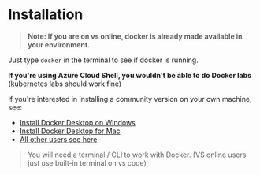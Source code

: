 # Installation

> **Note: If you are on vs online, docker is already made available in your environment.**

Just type `docker` in the terminal to see if docker is running.

**If you're using Azure Cloud Shell, you wouldn't be able to do Docker labs** (kubernetes labs should work fine)

If you're interested in installing a community version on your own machine, see:

* [Install Docker Desktop on Windows](
https://docs.docker.com/docker-for-windows/install/)
* [Install Docker Desktop for Mac
](https://docs.docker.com/docker-for-mac/install/)
* [All other users see here](https://docs.docker.com/install/)

> You will need a terminal / CLI to work with Docker. (VS online users, just use built-in terminal on vs code)
